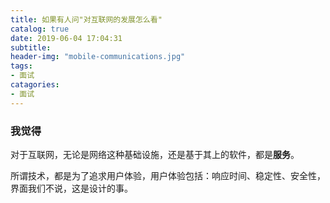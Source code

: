 ```yaml
---
title: 如果有人问"对互联网的发展怎么看"
catalog: true
date: 2019-06-04 17:04:31
subtitle:
header-img: "mobile-communications.jpg"
tags:
- 面试
catagories:
- 面试
---
```


### 我觉得

​	对于互联网，无论是网络这种基础设施，还是基于其上的软件，都是**服务**。

​	所谓技术，都是为了追求用户体验，用户体验包括：响应时间、稳定性、安全性，界面我们不说，这是设计的事。